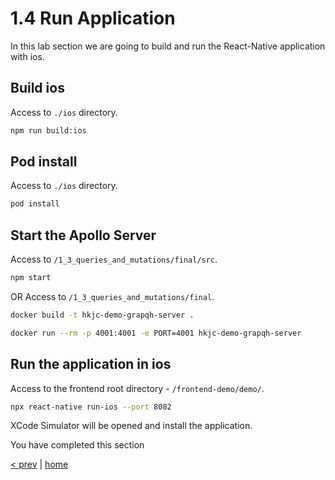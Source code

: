 # 1.4 Run Application

In this lab section we are going to build and run the React-Native application with ios.

## Build ios
Access to `./ios` directory.
```bash
npm run build:ios
```

## Pod install
Access to `./ios` directory.
```bash
pod install
```

## Start the Apollo Server
Access to `/1_3_queries_and_mutations/final/src`.
```bash
npm start
```
OR
Access to `/1_3_queries_and_mutations/final`.
```bash
docker build -t hkjc-demo-grapqh-server .
```
```bash
docker run --rm -p 4001:4001 -e PORT=4001 hkjc-demo-grapqh-server
```

## Run the application in ios
Access to the frontend root directory - `/frontend-demo/demo/`.
```bash
npx react-native run-ios --port 8082
```

XCode Simulator will be opened and install the application.

You have completed this section

[< prev](./1_2_create_queries_mutations.md) | [home](../readme.md)